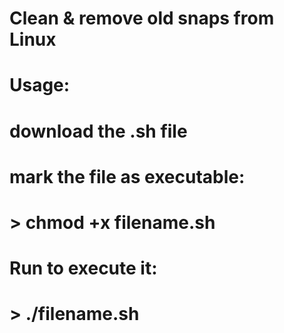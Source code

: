 # Clean & remove old snaps from Linux
# Usage:
# download the .sh file

# mark the file as executable:
# > chmod +x filename.sh

# Run to execute it:
# >  ./filename.sh
